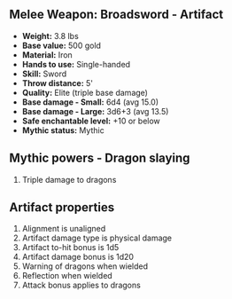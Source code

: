 ## Melee Weapon: Broadsword - Artifact

- **Weight:**                 3.8 lbs
- **Base value:**             500 gold
- **Material:**               Iron
- **Hands to use:**           Single-handed
- **Skill:**                  Sword
- **Throw distance:**         5'
- **Quality:**                Elite (triple base damage)
- **Base damage - Small:**    6d4 (avg 15.0)
- **Base damage - Large:**    3d6+3 (avg 13.5)
- **Safe enchantable level:** +10 or below
- **Mythic status:**          Mythic

## Mythic powers - Dragon slaying
1. Triple damage to dragons

## Artifact properties
1. Alignment is unaligned
2. Artifact damage type is physical damage
3. Artifact to-hit bonus is 1d5
4. Artifact damage bonus is 1d20
5. Warning of dragons when wielded
6. Reflection when wielded
7. Attack bonus applies to dragons